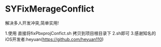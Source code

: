 # SYFixMerageConflict
解决多人开发冲突,简单实用!

1.使用
直接将fixPbxprojConfict.sh 拷贝到项目根目录下
2.sh即可
3.感谢知名的iOS开发者:heyuan(https://github.com/heyuan110)
